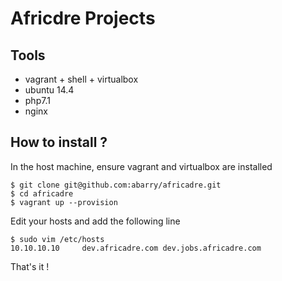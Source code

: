 Africdre Projects
=================

Tools
----
- vagrant + shell + virtualbox
- ubuntu 14.4
- php7.1
- nginx

How to install ?
--------------
In the host machine, ensure vagrant and virtualbox are installed

```shell
$ git clone git@github.com:abarry/africadre.git
$ cd africadre
$ vagrant up --provision
```

Edit your hosts and add the following line

```shell
$ sudo vim /etc/hosts
10.10.10.10     dev.africadre.com dev.jobs.africadre.com
```

That's it !


